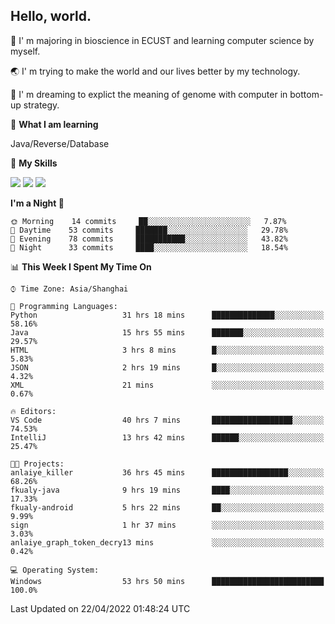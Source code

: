 ## Hello, world.

🏫 I' m majoring in bioscience in ECUST and learning computer science by myself.

🌏 I' m trying to make the world and our lives better by my technology.

🧬 I' m dreaming to explict the meaning of genome with computer in bottom-up strategy.

🔡 **What I am learning**

Java/Reverse/Database

🌟 **My Skills**

![](https://img.shields.io/badge/-Python-3e74a2?style=flat-square&logo=Python&logoColor=fff)
![](https://img.shields.io/badge/-Linux-000000?style=flat-square&logo=Linux&logoColor=fff)
![](https://img.shields.io/badge/-Docker-2496ED?style=flat-square&logo=Docker&logoColor=fff)

<!--START_SECTION:waka-->
**I'm a Night 🦉** 

```text
🌞 Morning    14 commits     ██░░░░░░░░░░░░░░░░░░░░░░░   7.87% 
🌆 Daytime    53 commits     ███████░░░░░░░░░░░░░░░░░░   29.78% 
🌃 Evening    78 commits     ███████████░░░░░░░░░░░░░░   43.82% 
🌙 Night      33 commits     ████░░░░░░░░░░░░░░░░░░░░░   18.54%

```


📊 **This Week I Spent My Time On** 

```text
⌚︎ Time Zone: Asia/Shanghai

💬 Programming Languages: 
Python                   31 hrs 18 mins      ██████████████░░░░░░░░░░░   58.16% 
Java                     15 hrs 55 mins      ███████░░░░░░░░░░░░░░░░░░   29.57% 
HTML                     3 hrs 8 mins        █░░░░░░░░░░░░░░░░░░░░░░░░   5.83% 
JSON                     2 hrs 19 mins       █░░░░░░░░░░░░░░░░░░░░░░░░   4.32% 
XML                      21 mins             ░░░░░░░░░░░░░░░░░░░░░░░░░   0.67%

🔥 Editors: 
VS Code                  40 hrs 7 mins       ██████████████████░░░░░░░   74.53% 
IntelliJ                 13 hrs 42 mins      ██████░░░░░░░░░░░░░░░░░░░   25.47%

🐱‍💻 Projects: 
anlaiye_killer           36 hrs 45 mins      █████████████████░░░░░░░░   68.26% 
fkualy-java              9 hrs 19 mins       ████░░░░░░░░░░░░░░░░░░░░░   17.33% 
fkualy-android           5 hrs 22 mins       ██░░░░░░░░░░░░░░░░░░░░░░░   9.99% 
sign                     1 hr 37 mins        ░░░░░░░░░░░░░░░░░░░░░░░░░   3.03% 
anlaiye_graph_token_decry13 mins             ░░░░░░░░░░░░░░░░░░░░░░░░░   0.42%

💻 Operating System: 
Windows                  53 hrs 50 mins      █████████████████████████   100.0%

```


 Last Updated on 22/04/2022 01:48:24 UTC
<!--END_SECTION:waka-->


<!--
**Shigure19/Shigure19** is a ✨ _special_ ✨ repository because its `README.md` (this file) appears on your GitHub profile.

Here are some ideas to get you started:

- 🔭 I’m currently working on ...
- 🌱 I’m currently learning ...
- 👯 I’m looking to collaborate on ...
- 🤔 I’m looking for help with ...
- 💬 Ask me about ...
- 📫 How to reach me: ...
- 😄 Pronouns: ...
- ⚡ Fun fact: ...
-->

